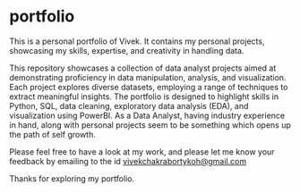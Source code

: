 # portfolio
This is a personal portfolio of Vivek. It contains my personal projects, showcasing my skills, expertise, and creativity in handling data.

This repository showcases a collection of data analyst projects aimed at demonstrating proficiency in data manipulation, analysis, and visualization. Each project explores diverse datasets, employing a range of techniques to extract meaningful insights. The portfolio is designed to highlight skills in Python, SQL, data cleaning, exploratory data analysis (EDA), and visualization using PowerBI.
As a Data Analyst, having industry experience in hand, along with personal projects seem to be something which opens up the path of self growth.

Please feel free to have a look at my work, and please let me know your feedback by emailing to the id vivekchakrabortykoh@gmail.com

Thanks for exploring my portfolio.
